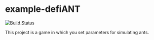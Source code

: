 # example-defiANT
[![Build Status](https://travis-ci.org/DorotheaMueller/example-defiANT.svg?branch=master)](https://travis-ci.org/DorotheaMueller/example-defiANT)

This project is a game in which you set parameters for simulating ants.
